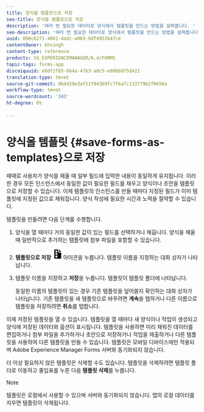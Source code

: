 ```yaml
---
title: 양식을 템플릿으로 저장
seo-title: 양식을 템플릿으로 저장
description: '여러 번 필요한 데이터로 양식에서 템플릿을 만드는 방법을 살펴봅니다. '
seo-description: '여러 번 필요한 데이터로 양식에서 템플릿을 만드는 방법을 살펴봅니다. '
uuid: 090c6271-4061-4adc-a063-9df4953b47ce
contentOwner: khsingh
content-type: reference
products: SG_EXPERIENCEMANAGER/6.4/FORMS
topic-tags: forms-app
discoiquuid: e0df2f85-664a-47b3-a8c5-e986b975d421
translation-type: tm+mt
source-git-commit: db4d19e3af11f04369fc7f6a7c13377962f0650a
workflow-type: tm+mt
source-wordcount: '343'
ht-degree: 0%

---
```



# 양식을 템플릿 {#save-forms-as-templates}으로 저장

때때로 사용자가 양식을 채울 때 일부 필드에 입력한 내용이 동일하게 유지됩니다. 이러한 경우 모든 인스턴스에서 동일한 값이 필요한 필드를 채우고 양식이나 초안을 템플릿으로 저장할 수 있습니다. 이제 템플릿의 인스턴스를 만들 때마다 지정된 필드가 이미 템플릿에 지정된 값으로 채워집니다. 양식 작성에 필요한 시간과 노력을 절약할 수 있습니다.

템플릿을 만들려면 다음 단계를 수행합니다.

1. 양식을 열 때마다 거의 동일한 값이 있는 필드를 선택하거나 채웁니다. 양식을 채울 때 일반적으로 추가하는 템플릿에 첨부 파일을 포함할 수 있습니다.
1. **템플릿으로 저장** ![save_as_template](assets/save_as_template.png)아이콘을 누릅니다. 템플릿 이름을 지정하는 대화 상자가 나타납니다.
1. 템플릿 이름을 지정하고 **저장**&#x200B;을 누릅니다. 템플릿이 템플릿 폴더에 나타납니다.

   동일한 이름의 템플릿이 있는 경우 기존 템플릿을 덮어쓸지 확인하는 대화 상자가 나타납니다. 기존 템플릿을 새 템플릿으로 바꾸려면 **계속**&#x200B;을 탭하거나 다른 이름으로 템플릿을 저장하려면 **취소**&#x200B;를 탭합니다.

이제 저장된 템플릿을 열 수 있습니다. 템플릿을 열 때마다 새 양식이나 작업이 생성되고 양식에 저장된 데이터와 옵션이 표시됩니다. 템플릿을 사용하면 미리 채워진 데이터를 편집하거나 첨부 파일을 추가하거나 초안으로 저장하거나 작업을 제출하거나 다른 템플릿을 사용하여 다른 템플릿을 만들 수 있습니다. 템플릿은 모바일 디바이스에만 적용되며 Adobe Experience Manager Forms 서버와 동기화되지 않습니다.

더 이상 필요하지 않은 템플릿은 삭제할 수도 있습니다. 템플릿을 삭제하려면 템플릿 폴더로 이동하고 줄임표를 누른 다음 **템플릿 삭제**&#x200B;를 누릅니다.

>[!NOTE]
>
>템플릿은 로컬에서 사용할 수 있으며 서버와 동기화되지 않습니다. 앱의 로컬 데이터를 지우면 템플릿이 삭제됩니다.

